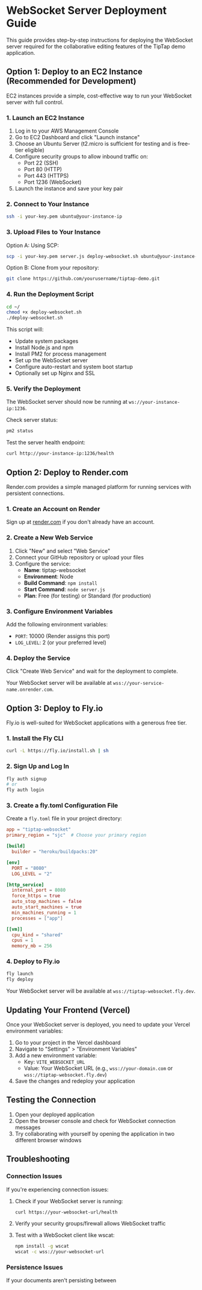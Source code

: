 # WebSocket Server Deployment Guide

This guide provides step-by-step instructions for deploying the WebSocket server required for the collaborative editing features of the TipTap demo application.

## Option 1: Deploy to an EC2 Instance (Recommended for Development)

EC2 instances provide a simple, cost-effective way to run your WebSocket server with full control.

### 1. Launch an EC2 Instance

1. Log in to your AWS Management Console
2. Go to EC2 Dashboard and click "Launch instance"
3. Choose an Ubuntu Server (t2.micro is sufficient for testing and is free-tier eligible)
4. Configure security groups to allow inbound traffic on:
   - Port 22 (SSH)
   - Port 80 (HTTP)
   - Port 443 (HTTPS)
   - Port 1236 (WebSocket)
5. Launch the instance and save your key pair

### 2. Connect to Your Instance

```bash
ssh -i your-key.pem ubuntu@your-instance-ip
```

### 3. Upload Files to Your Instance

Option A: Using SCP:
```bash
scp -i your-key.pem server.js deploy-websocket.sh ubuntu@your-instance-ip:~/
```

Option B: Clone from your repository:
```bash
git clone https://github.com/yourusername/tiptap-demo.git
```

### 4. Run the Deployment Script

```bash
cd ~/
chmod +x deploy-websocket.sh
./deploy-websocket.sh
```

This script will:
- Update system packages
- Install Node.js and npm
- Install PM2 for process management
- Set up the WebSocket server
- Configure auto-restart and system boot startup
- Optionally set up Nginx and SSL

### 5. Verify the Deployment

The WebSocket server should now be running at `ws://your-instance-ip:1236`.

Check server status:
```bash
pm2 status
```

Test the server health endpoint:
```bash
curl http://your-instance-ip:1236/health
```

## Option 2: Deploy to Render.com

Render.com provides a simple managed platform for running services with persistent connections.

### 1. Create an Account on Render

Sign up at [render.com](https://render.com) if you don't already have an account.

### 2. Create a New Web Service

1. Click "New" and select "Web Service"
2. Connect your GitHub repository or upload your files
3. Configure the service:
   - **Name**: tiptap-websocket
   - **Environment**: Node
   - **Build Command**: `npm install`
   - **Start Command**: `node server.js`
   - **Plan**: Free (for testing) or Standard (for production)

### 3. Configure Environment Variables

Add the following environment variables:
- `PORT`: 10000 (Render assigns this port)
- `LOG_LEVEL`: 2 (or your preferred level)

### 4. Deploy the Service

Click "Create Web Service" and wait for the deployment to complete.

Your WebSocket server will be available at `wss://your-service-name.onrender.com`.

## Option 3: Deploy to Fly.io

Fly.io is well-suited for WebSocket applications with a generous free tier.

### 1. Install the Fly CLI

```bash
curl -L https://fly.io/install.sh | sh
```

### 2. Sign Up and Log In

```bash
fly auth signup
# or
fly auth login
```

### 3. Create a fly.toml Configuration File

Create a `fly.toml` file in your project directory:

```toml
app = "tiptap-websocket"
primary_region = "sjc"  # Choose your primary region

[build]
  builder = "heroku/buildpacks:20"

[env]
  PORT = "8080"
  LOG_LEVEL = "2"

[http_service]
  internal_port = 8080
  force_https = true
  auto_stop_machines = false
  auto_start_machines = true
  min_machines_running = 1
  processes = ["app"]

[[vm]]
  cpu_kind = "shared"
  cpus = 1
  memory_mb = 256
```

### 4. Deploy to Fly.io

```bash
fly launch
fly deploy
```

Your WebSocket server will be available at `wss://tiptap-websocket.fly.dev`.

## Updating Your Frontend (Vercel)

Once your WebSocket server is deployed, you need to update your Vercel environment variables:

1. Go to your project in the Vercel dashboard
2. Navigate to "Settings" > "Environment Variables"
3. Add a new environment variable:
   - Key: `VITE_WEBSOCKET_URL`
   - Value: Your WebSocket URL (e.g., `wss://your-domain.com` or `wss://tiptap-websocket.fly.dev`)
4. Save the changes and redeploy your application

## Testing the Connection

1. Open your deployed application
2. Open the browser console and check for WebSocket connection messages
3. Try collaborating with yourself by opening the application in two different browser windows

## Troubleshooting

### Connection Issues

If you're experiencing connection issues:

1. Check if your WebSocket server is running:
   ```bash
   curl https://your-websocket-url/health
   ```

2. Verify your security groups/firewall allows WebSocket traffic

3. Test with a WebSocket client like wscat:
   ```bash
   npm install -g wscat
   wscat -c wss://your-websocket-url
   ```

### Persistence Issues

If your documents aren't persisting between